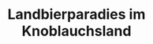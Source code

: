 ---
title: "Landbierparadies im Knoblauchsland"
url: /nuernberg/landbierparadies-im-knoblauchsland/
shop: Getränke
---